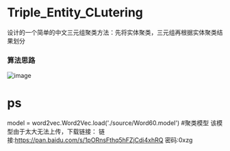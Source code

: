 # Triple_Entity_CLutering
设计的一个简单的中文三元组聚类方法：先将实体聚类，三元组再根据实体聚类结果划分

### 算法思路
![image](https://user-images.githubusercontent.com/35335510/111167036-ab1bf400-85db-11eb-9c54-06a302de07df.png)

# ps 
model = word2vec.Word2Vec.load('./source/Word60.model') #聚类模型
该模型由于太大无法上传，下载链接：
链接:https://pan.baidu.com/s/1pORnsFthq5hFZjCdi4xhRQ  密码:0xzg

